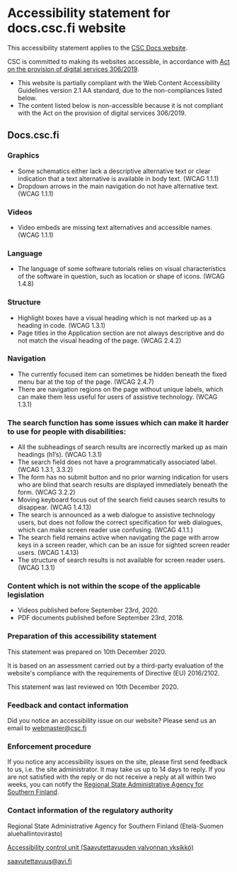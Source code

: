 
# Accessibility statement for docs.csc.fi website

This accessibility statement applies to the [CSC Docs website](https://docs.csc.fi/).

CSC is committed to making its websites accessible, in accordance with [Act on the provision of digital services 306/2019](https://www.finlex.fi/en/laki/kaannokset/2019/en20190306).

* This website is partially compliant with the Web Content Accessibility Guidelines version 2.1 AA standard, due to the non-compliances listed below.
* The content listed below is non-accessible because it is not compliant with the Act on the provision of digital services 306/2019.

## Docs.csc.fi

### Graphics

* Some schematics either lack a descriptive alternative text or clear indication that a text alternative is available in body text. (WCAG 1.1.1)
* Dropdown arrows in the main navigation do not have alternative text. (WCAG 1.1.1)

### Videos

* Video embeds are missing text alternatives and accessible names. (WCAG 1.1.1)

### Language

* The language of some software tutorials relies on visual characteristics of the software in question, such as location or shape of icons. (WCAG 1.4.8)

### Structure

* Highlight boxes have a visual heading which is not marked up as a heading in code. (WCAG 1.3.1)
* Page titles in the Application section are not always descriptive and do not match the visual heading of the page. (WCAG 2.4.2)

### Navigation

* The currently focused item can sometimes be hidden beneath the fixed menu bar at the top of the page. (WCAG 2.4.7)
* There are navigation regions on the page without unique labels, which can make them less useful for users of assistive technology. (WCAG 1.3.1)

### The search function has some issues which can make it harder to use for people with disabilities:

* All the subheadings of search results are incorrectly marked up as main headings (h1’s). (WCAG 1.3.1)
* The search field does not have a programmatically associated label. (WCAG 1.3.1, 3.3.2)
* The form has no submit button and no prior warning indication for users who are blind that search results are displayed immediately beneath the form. (WCAG 3.2.2)
* Moving keyboard focus out of the search field causes search results to disappear. (WCAG 1.4.13)
* The search is announced as a web dialogue to assistive technology users, but does not follow the correct specification for web dialogues, which can make screen reader use confusing. (WCAG 4.1.1.)
* The search field remains active when navigating the page with arrow keys in a screen reader, which can be an issue for sighted screen reader users. (WCAG 1.4.13)
* The structure of search results is not available for screen reader users. (WCAG 1.3.1)

### Content which is not within the scope of the applicable legislation

* Videos published before September 23rd, 2020.
* PDF documents published before September 23rd, 2018.

### Preparation of this accessibility statement

This statement was prepared on 10th December 2020.

It is based on an assessment carried out by a third-party evaluation of the website's compliance with the requirements of Directive (EU) 2016/2102.

This statement was last reviewed on 10th December 2020.

### Feedback and contact information

Did you notice an accessibility issue on our website? Please send us an email to [webmaster@csc.fi](mailto:webmaster@csc.fi)

### Enforcement procedure

If you notice any accessibility issues on the site, please first send feedback to us, i.e. the site administrator. It may take us up to 14 days to reply. If you are not satisfied with the reply or do not receive a reply at all within two weeks, you can notify the [Regional State Administrative Agency for Southern Finland](https://avi.fi/en/southern-finland).

### Contact information of the regulatory authority

Regional State Administrative Agency for Southern Finland (Etelä-Suomen aluehallintovirasto)

[Accessibility control unit (Saavutettavuuden valvonnan yksikkö)](https://www.saavutettavuusvaatimukset.fi)

[saavutettavuus@avi.fi](mailto:saavutettavuus@avi.fi)
